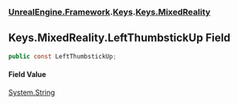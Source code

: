### [UnrealEngine.Framework](./UnrealEngine-Framework.md 'UnrealEngine.Framework').[Keys](./Keys.md 'UnrealEngine.Framework.Keys').[Keys.MixedReality](./Keys-MixedReality.md 'UnrealEngine.Framework.Keys.MixedReality')
## Keys.MixedReality.LeftThumbstickUp Field
  
```csharp
public const LeftThumbstickUp;
```
#### Field Value
[System.String](https://docs.microsoft.com/en-us/dotnet/api/System.String 'System.String')  
